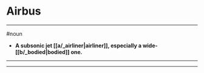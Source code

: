 # Airbus
---
#noun
- **A subsonic jet [[a/_airliner|airliner]], especially a wide-[[b/_bodied|bodied]] one.**
---
---
